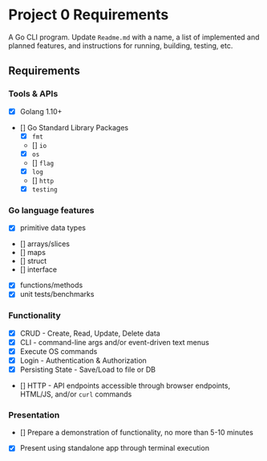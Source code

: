 # Project 0 Requirements
A Go CLI program. Update `Readme.md` with a name, a list of implemented and planned features, and instructions for running, building, testing, etc.

## Requirements
### Tools & APIs
- [x] Golang 1.10+
- [] Go Standard Library Packages
    - [x] `fmt`
    - [] `io`
    - [x] `os`
    - [] `flag`
    - [x] `log`
    - [] `http`
    - [x] `testing`

### Go language features
- [x] primitive data types
- [] arrays/slices
- [] maps
- [] struct
- [] interface
- [x] functions/methods
- [x] unit tests/benchmarks

### Functionality
- [x] CRUD - Create, Read, Update, Delete data
- [x] CLI - command-line args and/or event-driven text menus
- [x] Execute OS commands
- [x] Login - Authentication & Authorization
- [x] Persisting State - Save/Load to file or DB
- [] HTTP - API endpoints accessible through browser endpoints, HTML/JS, and/or `curl` commands

### Presentation
- [] Prepare a demonstration of functionality, no more than 5-10 minutes
- [x] Present using standalone app through terminal execution